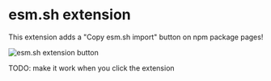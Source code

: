 # esm.sh extension

This extension adds a "Copy esm.sh import" button on npm package pages!

![esm.sh extension button](https://i.imgur.com/hmM476W.png)

TODO: make it work when you click the extension
